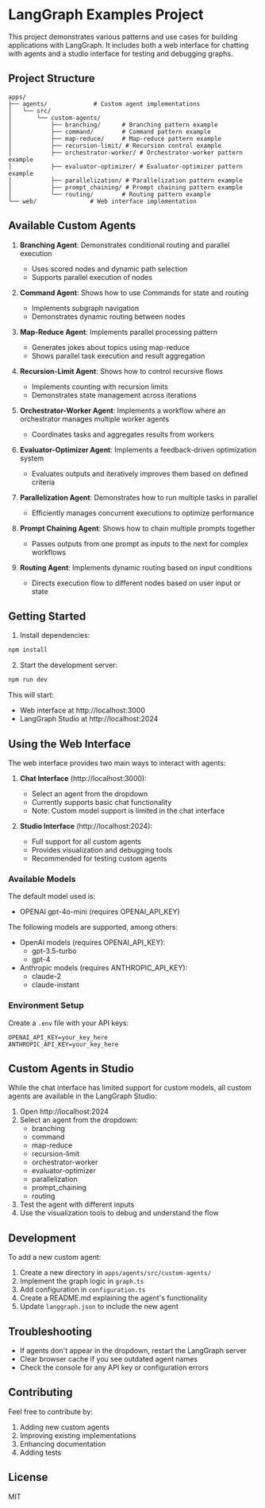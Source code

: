 # LangGraph Examples Project

This project demonstrates various patterns and use cases for building applications with LangGraph. It includes both a web interface for chatting with agents and a studio interface for testing and debugging graphs.

## Project Structure

```
apps/
├── agents/             # Custom agent implementations
│   └── src/
│       └── custom-agents/
│           ├── branching/      # Branching pattern example
│           ├── command/        # Command pattern example
│           ├── map-reduce/     # Map-reduce pattern example
│           ├── recursion-limit/ # Recursion control example
│           ├── orchestrator-worker/ # Orchestrator-worker pattern example
│           ├── evaluator-optimizer/ # Evaluator-optimizer pattern example
│           ├── parallelization/ # Parallelization pattern example
│           ├── prompt_chaining/ # Prompt chaining pattern example
│           └── routing/        # Routing pattern example
└── web/               # Web interface implementation
```

## Available Custom Agents

1. **Branching Agent**: Demonstrates conditional routing and parallel execution
   - Uses scored nodes and dynamic path selection
   - Supports parallel execution of nodes

2. **Command Agent**: Shows how to use Commands for state and routing
   - Implements subgraph navigation
   - Demonstrates dynamic routing between nodes

3. **Map-Reduce Agent**: Implements parallel processing pattern
   - Generates jokes about topics using map-reduce
   - Shows parallel task execution and result aggregation

4. **Recursion-Limit Agent**: Shows how to control recursive flows
   - Implements counting with recursion limits
   - Demonstrates state management across iterations

5. **Orchestrator-Worker Agent**: Implements a workflow where an orchestrator manages multiple worker agents
   - Coordinates tasks and aggregates results from workers

6. **Evaluator-Optimizer Agent**: Implements a feedback-driven optimization system
   - Evaluates outputs and iteratively improves them based on defined criteria

7. **Parallelization Agent**: Demonstrates how to run multiple tasks in parallel
   - Efficiently manages concurrent executions to optimize performance

8. **Prompt Chaining Agent**: Shows how to chain multiple prompts together
   - Passes outputs from one prompt as inputs to the next for complex workflows

9. **Routing Agent**: Implements dynamic routing based on input conditions
   - Directs execution flow to different nodes based on user input or state

## Getting Started

1. Install dependencies:
```bash
npm install
```

2. Start the development server:
```bash
npm run dev
```

This will start:
- Web interface at http://localhost:3000
- LangGraph Studio at http://localhost:2024

## Using the Web Interface

The web interface provides two main ways to interact with agents:

1. **Chat Interface** (http://localhost:3000):
   - Select an agent from the dropdown
   - Currently supports basic chat functionality
   - Note: Custom model support is limited in the chat interface

2. **Studio Interface** (http://localhost:2024):
   - Full support for all custom agents
   - Provides visualization and debugging tools
   - Recommended for testing custom agents

### Available Models

The default model used is:
- OPENAI gpt-4o-mini (requires OPENAI_API_KEY)

The following models are supported, among others:
- OpenAI models (requires OPENAI_API_KEY):
  - gpt-3.5-turbo
  - gpt-4
- Anthropic models (requires ANTHROPIC_API_KEY):
  - claude-2
  - claude-instant

### Environment Setup

Create a `.env` file with your API keys:
```env
OPENAI_API_KEY=your_key_here
ANTHROPIC_API_KEY=your_key_here
```

## Custom Agents in Studio

While the chat interface has limited support for custom models, all custom agents are available in the LangGraph Studio:

1. Open http://localhost:2024
2. Select an agent from the dropdown:
   - branching
   - command
   - map-reduce
   - recursion-limit
   - orchestrator-worker
   - evaluator-optimizer
   - parallelization
   - prompt_chaining
   - routing
3. Test the agent with different inputs
4. Use the visualization tools to debug and understand the flow

## Development

To add a new custom agent:

1. Create a new directory in `apps/agents/src/custom-agents/`
2. Implement the graph logic in `graph.ts`
3. Add configuration in `configuration.ts`
4. Create a README.md explaining the agent's functionality
5. Update `langgraph.json` to include the new agent

## Troubleshooting

- If agents don't appear in the dropdown, restart the LangGraph server
- Clear browser cache if you see outdated agent names
- Check the console for any API key or configuration errors

## Contributing

Feel free to contribute by:
1. Adding new custom agents
2. Improving existing implementations
3. Enhancing documentation
4. Adding tests

## License

MIT
